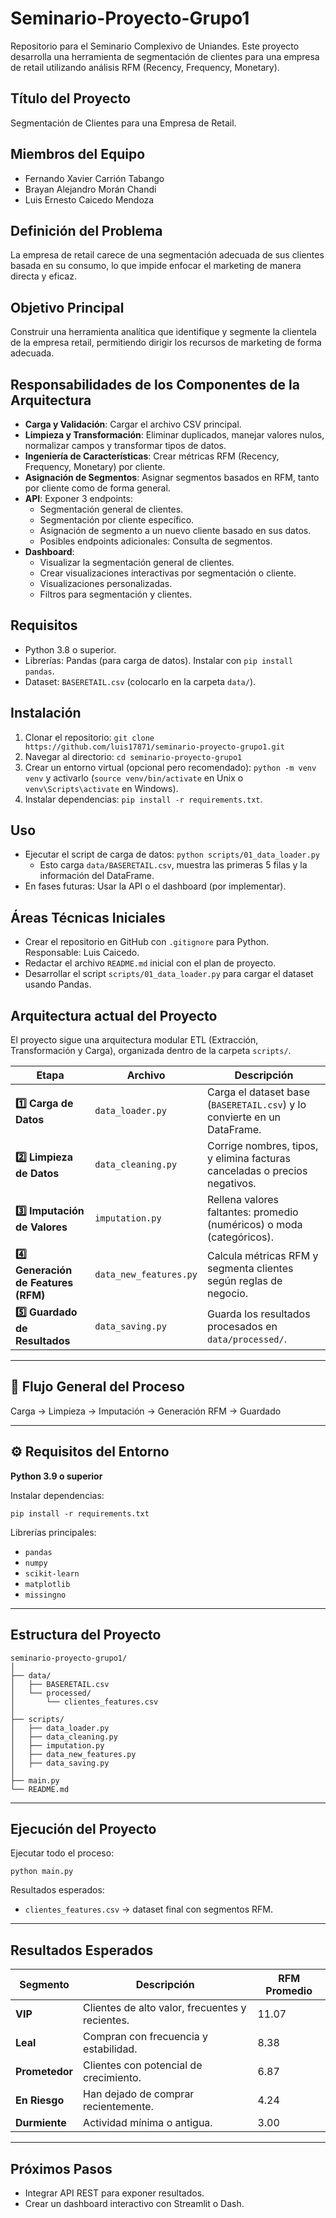 # Seminario-Proyecto-Grupo1

Repositorio para el Seminario Complexivo de Uniandes. Este proyecto desarrolla una herramienta de segmentación de clientes para una empresa de retail utilizando análisis RFM (Recency, Frequency, Monetary).

## Título del Proyecto
Segmentación de Clientes para una Empresa de Retail.

## Miembros del Equipo
- Fernando Xavier Carrión Tabango
- Brayan Alejandro Morán Chandi
- Luis Ernesto Caicedo Mendoza

## Definición del Problema
La empresa de retail carece de una segmentación adecuada de sus clientes basada en su consumo, lo que impide enfocar el marketing de manera directa y eficaz.

## Objetivo Principal
Construir una herramienta analítica que identifique y segmente la clientela de la empresa retail, permitiendo dirigir los recursos de marketing de forma adecuada.

## Responsabilidades de los Componentes de la Arquitectura
- **Carga y Validación**: Cargar el archivo CSV principal.
- **Limpieza y Transformación**: Eliminar duplicados, manejar valores nulos, normalizar campos y transformar tipos de datos.
- **Ingeniería de Características**: Crear métricas RFM (Recency, Frequency, Monetary) por cliente.
- **Asignación de Segmentos**: Asignar segmentos basados en RFM, tanto por cliente como de forma general.
- **API**: Exponer 3 endpoints:
  - Segmentación general de clientes.
  - Segmentación por cliente específico.
  - Asignación de segmento a un nuevo cliente basado en sus datos.
  - Posibles endpoints adicionales: Consulta de segmentos.
- **Dashboard**: 
  - Visualizar la segmentación general de clientes.
  - Crear visualizaciones interactivas por segmentación o cliente.
  - Visualizaciones personalizadas.
  - Filtros para segmentación y clientes.

## Requisitos
- Python 3.8 o superior.
- Librerías: Pandas (para carga de datos). Instalar con `pip install pandas`.
- Dataset: `BASERETAIL.csv` (colocarlo en la carpeta `data/`).

## Instalación
1. Clonar el repositorio: `git clone https://github.com/luis17871/seminario-proyecto-grupo1.git`
2. Navegar al directorio: `cd seminario-proyecto-grupo1`
3. Crear un entorno virtual (opcional pero recomendado): `python -m venv venv` y activarlo (`source venv/bin/activate` en Unix o `venv\Scripts\activate` en Windows).
4. Instalar dependencias: `pip install -r requirements.txt`.

## Uso
- Ejecutar el script de carga de datos: `python scripts/01_data_loader.py`
  - Esto carga `data/BASERETAIL.csv`, muestra las primeras 5 filas y la información del DataFrame.
- En fases futuras: Usar la API o el dashboard (por implementar).

## Áreas Técnicas Iniciales
- Crear el repositorio en GitHub con `.gitignore` para Python. Responsable: Luis Caicedo.
- Redactar el archivo `README.md` inicial con el plan de proyecto.
- Desarrollar el script `scripts/01_data_loader.py` para cargar el dataset usando Pandas.

## Arquitectura actual del Proyecto

El proyecto sigue una arquitectura modular ETL (Extracción, Transformación y Carga), organizada dentro de la carpeta `scripts/`.

| Etapa                                | Archivo                 | Descripción                                                                |
| ------------------------------------ | ----------------------- | -------------------------------------------------------------------------- |
| **1️⃣ Carga de Datos**               | `data_loader.py`        | Carga el dataset base (`BASERETAIL.csv`) y lo convierte en un DataFrame.   |
| **2️⃣ Limpieza de Datos**            | `data_cleaning.py`      | Corrige nombres, tipos, y elimina facturas canceladas o precios negativos. |
| **3️⃣ Imputación de Valores**        | `imputation.py`         | Rellena valores faltantes: promedio (numéricos) o moda (categóricos).      |
| **4️⃣ Generación de Features (RFM)** | `data_new_features.py`  | Calcula métricas RFM y segmenta clientes según reglas de negocio.          |
| **5️⃣ Guardado de Resultados**       | `data_saving.py`        | Guarda los resultados procesados en `data/processed/`.                     |

---
## 🧩 Flujo General del Proceso

Carga → Limpieza → Imputación → Generación RFM → Guardado

---
## ⚙️ Requisitos del Entorno

**Python 3.9 o superior**

Instalar dependencias:
```
pip install -r requirements.txt
```
Librerías principales:
- `pandas`
- `numpy`
- `scikit-learn`
- `matplotlib`
- `missingno`
---
## Estructura del Proyecto

```
seminario-proyecto-grupo1/ 
│
├── data/
│   ├── BASERETAIL.csv
│   └── processed/
│       └── clientes_features.csv
│
├── scripts/
│   ├── data_loader.py
│   ├── data_cleaning.py
│   ├── imputation.py
│   ├── data_new_features.py
│   ├── data_saving.py
│
├── main.py
└── README.md
```
---
## Ejecución del Proyecto
Ejecutar todo el proceso:
```
python main.py
```
Resultados esperados:

- `clientes_features.csv` → dataset final con segmentos RFM.

---
## Resultados Esperados

| Segmento       | Descripción                                     | RFM Promedio |
| -------------- | ----------------------------------------------- | ------------ |
| **VIP**        | Clientes de alto valor, frecuentes y recientes. | 11.07        |
| **Leal**       | Compran con frecuencia y estabilidad.           | 8.38         |
| **Prometedor** | Clientes con potencial de crecimiento.          | 6.87         |
| **En Riesgo**  | Han dejado de comprar recientemente.            | 4.24         |
| **Durmiente**  | Actividad mínima o antigua.                     | 3.00         |

---
## Próximos Pasos

- Integrar API REST para exponer resultados.
- Crear un dashboard interactivo con Streamlit o Dash.
